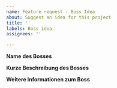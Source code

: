 ```yaml
---
name: Feature request - Boss Idea
about: Suggest an idea for this project
title: ''
labels: Boss idea
assignees: ''

---
```


**Name des Bosses**

**Kurze Beschreibung des Bosses**

**Weitere Informationen zum Boss**
